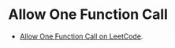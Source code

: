 # Allow One Function Call

- [Allow One Function Call on LeetCode](https://leetcode.com/problems/allow-one-function-call/description/?envType=study-plan-v2&envId=30-days-of-javascript).

